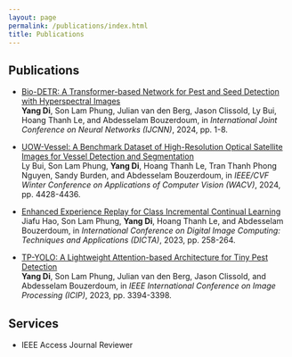 ```yaml
---
layout: page
permalink: /publications/index.html
title: Publications
---
```


## Publications

- [Bio-DETR: A Transformer-based Network for Pest and Seed Detection with Hyperspectral Images]() <br>
  **Yang Di**, Son Lam Phung, Julian van den Berg, Jason Clissold, Ly Bui, Hoang Thanh Le, and Abdesselam Bouzerdoum,
  in *International Joint Conference on Neural Networks (IJCNN)*, 2024, pp. 1-8. <br>
   
- [UOW-Vessel: A Benchmark Dataset of High-Resolution Optical Satellite Images for Vessel Detection and Segmentation](https://ieeexplore.ieee.org/document/10484385) <br>
  Ly Bui, Son Lam Phung, **Yang Di**, Hoang Thanh Le, Tran Thanh Phong Nguyen, Sandy Burden, and Abdesselam Bouzerdoum,
  in *IEEE/CVF Winter Conference on Applications of Computer Vision (WACV)*, 2024, pp. 4428-4436. <be>

- [Enhanced Experience Replay for Class Incremental Continual Learning](https://ieeexplore.ieee.org/document/10410917) <br>
  Jiafu Hao, Son Lam Phung, **Yang Di**, Hoang Thanh Le, and Abdesselam Bouzerdoum,
  in *International Conference on Digital Image Computing: Techniques and Applications (DICTA)*, 2023, pp. 258-264. <br>

- [TP-YOLO: A Lightweight Attention-based Architecture for Tiny Pest Detection](https://ieeexplore.ieee.org/document/10222202) <br>
  **Yang Di**, Son Lam Phung, Julian van den Berg, Jason Clissold, and Abdesselam Bouzerdoum,
  in *IEEE International Conference on Image Processing (ICIP)*, 2023, pp. 3394-3398. <br>

## Services

- IEEE Access Journal Reviewer
